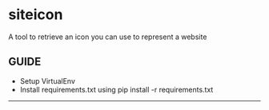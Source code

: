 # siteicon
A tool to retrieve an icon you can use to represent a website



GUIDE
-----
* Setup VirtualEnv
* Install requirements.txt using pip install -r requirements.txt

---
